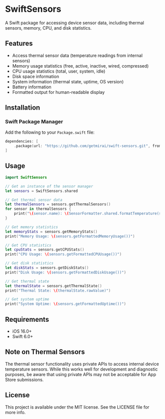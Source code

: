 # SwiftSensors

A Swift package for accessing device sensor data, including thermal sensors, memory, CPU, and disk statistics.

## Features

- Access thermal sensor data (temperature readings from internal sensors)
- Memory usage statistics (free, active, inactive, wired, compressed)
- CPU usage statistics (total, user, system, idle)
- Disk space information
- System information (thermal state, uptime, OS version)
- Battery information
- Formatted output for human-readable display

## Installation

### Swift Package Manager

Add the following to your `Package.swift` file:

```swift
dependencies: [
    .package(url: "https://github.com/getmirai/swift-sensors.git", from: "0.0.1")
]
```

## Usage

```swift
import SwiftSensors

// Get an instance of the sensor manager
let sensors = SwiftSensors.shared

// Get thermal sensor data
let thermalSensors = sensors.getThermalSensors()
for sensor in thermalSensors {
    print("\(sensor.name): \(SensorFormatter.shared.formatTemperature(sensor.temperature))")
}

// Get memory statistics
let memoryStats = sensors.getMemoryStats()
print("Memory Usage: \(sensors.getFormattedMemoryUsage())")

// Get CPU statistics
let cpuStats = sensors.getCPUStats()
print("CPU Usage: \(sensors.getFormattedCPUUsage())")

// Get disk statistics
let diskStats = sensors.getDiskStats()
print("Disk Usage: \(sensors.getFormattedDiskUsage())")

// Get thermal state
let thermalState = sensors.getThermalState()
print("Thermal State: \(thermalState.rawValue)")

// Get system uptime
print("System Uptime: \(sensors.getFormattedUptime())")
```

## Requirements

- iOS 16.0+
- Swift 6.0+

## Note on Thermal Sensors

The thermal sensor functionality uses private APIs to access internal device temperature sensors. While this works well for development and diagnostic purposes, be aware that using private APIs may not be acceptable for App Store submissions.

## License

This project is available under the MIT license. See the LICENSE file for more info.
